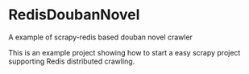# RedisDoubanNovel
A example of scrapy-redis based douban novel crawler

This is an example project showing how to start a easy scrapy project supporting Redis distributed crawling.
